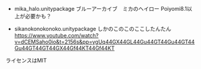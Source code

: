 - mika_halo.unitypackage
ブルーアーカイブ　ミカのヘイロー
Poiyomi8.1以上が必要かも？

- sikanokonokonoko.unitypackage
しかのこのこのここしたんたん
https://www.youtube.com/watch?v=dCEMSaho0io&t=2156s&pp=ygUq44GX44GL44Gu44GT44Gu44GT44Gu44GT44GT44GX44Gf44KT44Gf44KT

ライセンスはMIT
